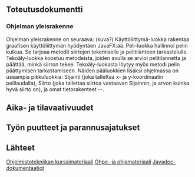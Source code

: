 ## Toteutusdokumentti

### Ohjelman yleisrakenne

Ohjelman yleisrakenne on seuraava: (kuva?)
Käyttöliittymä-luokka rakentaa graafisen käyttöliittymän hyödyntäen JavaFX:ää. Peli-luokka hallinnoi pelin kulkua. Se tarjoaa metodit siirtojen tekemiselle ja pelitilanteen tarkastelulle. Tekoäly-luokka koostuu metodeista, joiden avulla se arvioi pelitilannetta ja päättää, minkä siirron tekee. Tekoäly-luokasta löytyy myös metodi pelin päättymisen tarkastamiseen.
Näiden pääluokkien lisäksi ohjelmassa on useampia pikkuluokkia: Sijainti (joka tallettaa x- ja y-koordinaatin pelilaudalla), Siirto (joka tallettaa siirtoa vastaavan Sijainnin, ja arvon kuinka hyvä siirto on), ja omat tietorakenteet --.

## Aika- ja tilavaativuudet

## Työn puutteet ja parannusajatukset

## Lähteet
[Ohjelmistotekniikan kurssimateriaali](https://github.com/mluukkai/ohjelmistotekniikka-kevat-2020)
[Ohpe- ja ohjamateriaali](https://ohjelmointi-s19.mooc.fi/)
[Javadoc-dokumentaatiot](https://docs.oracle.com/javase/7/docs/api/overview-summary.html)
